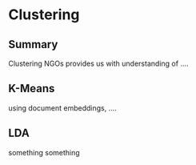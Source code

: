 # Clustering

## Summary

Clustering NGOs provides us with understanding of ....

## K-Means

using document embeddings, ....

## LDA

something something
